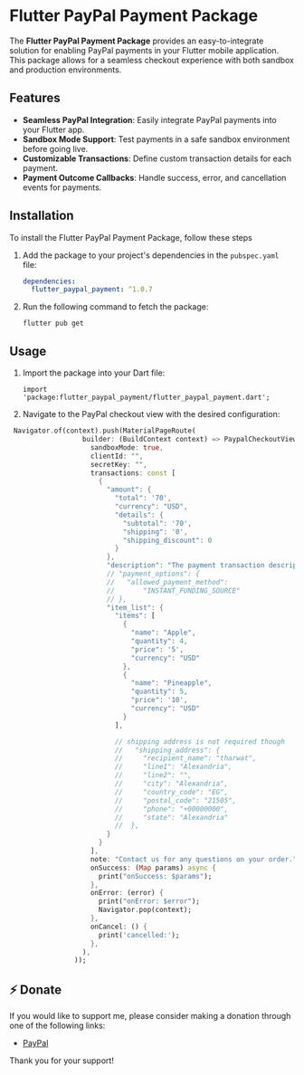 
# Flutter PayPal Payment Package

The **Flutter PayPal Payment Package** provides an easy-to-integrate solution for enabling PayPal payments in your Flutter mobile application. This package allows for a seamless checkout experience with both sandbox and production environments.

## Features

- **Seamless PayPal Integration**: Easily integrate PayPal payments into your Flutter app.
- **Sandbox Mode Support**: Test payments in a safe sandbox environment before going live.
- **Customizable Transactions**: Define custom transaction details for each payment.
- **Payment Outcome Callbacks**: Handle success, error, and cancellation events for payments.

## Installation

To install the Flutter PayPal Payment Package, follow these steps

1. Add the package to your project's dependencies in the `pubspec.yaml` file:
   ```yaml
   dependencies:
     flutter_paypal_payment: ^1.0.7
    ``` 
2. Run the following command to fetch the package:

    ``` 
    flutter pub get
    ``` 

## Usage
1. Import the package into your Dart file:

    ``` 
    import 'package:flutter_paypal_payment/flutter_paypal_payment.dart';
    ```
2. Navigate to the PayPal checkout view with the desired configuration:
```dart
 Navigator.of(context).push(MaterialPageRoute(
                  builder: (BuildContext context) => PaypalCheckoutView(
                    sandboxMode: true,
                    clientId: "",
                    secretKey: "",
                    transactions: const [
                      {
                        "amount": {
                          "total": '70',
                          "currency": "USD",
                          "details": {
                            "subtotal": '70',
                            "shipping": '0',
                            "shipping_discount": 0
                          }
                        },
                        "description": "The payment transaction description.",
                        // "payment_options": {
                        //   "allowed_payment_method":
                        //       "INSTANT_FUNDING_SOURCE"
                        // },
                        "item_list": {
                          "items": [
                            {
                              "name": "Apple",
                              "quantity": 4,
                              "price": '5',
                              "currency": "USD"
                            },
                            {
                              "name": "Pineapple",
                              "quantity": 5,
                              "price": '10',
                              "currency": "USD"
                            }
                          ],

                          // shipping address is not required though
                          //   "shipping_address": {
                          //     "recipient_name": "tharwat",
                          //     "line1": "Alexandria",
                          //     "line2": "",
                          //     "city": "Alexandria",
                          //     "country_code": "EG",
                          //     "postal_code": "21505",
                          //     "phone": "+00000000",
                          //     "state": "Alexandria"
                          //  },
                        }
                      }
                    ],
                    note: "Contact us for any questions on your order.",
                    onSuccess: (Map params) async {
                      print("onSuccess: $params");
                    },
                    onError: (error) {
                      print("onError: $error");
                      Navigator.pop(context);
                    },
                    onCancel: () {
                      print('cancelled:');
                    },
                  ),
                ));
``` 
## ⚡ Donate 

If you would like to support me, please consider making a donation through one of the following links:

* [PayPal](https://paypal.me/itharwat)

Thank you for your support!
